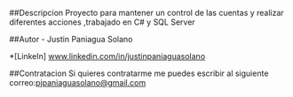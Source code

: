 ##Descripcion
Proyecto para mantener un control de las cuentas y realizar diferentes acciones ,trabajado en C# y SQL Server

##Autor - Justin Paniagua Solano

*[LinkeIn] www.linkedin.com/in/justinpaniaguasolano

##Contratacion Si quieres contratarme me puedes escribir al siguiente correo:pjpaniaguasolano@gmail.com
